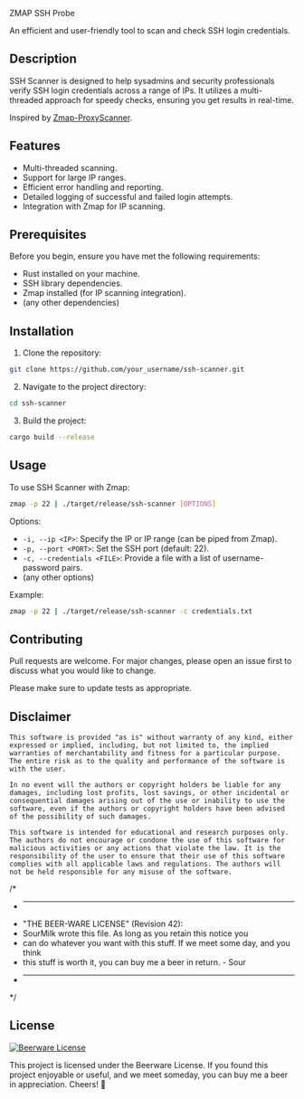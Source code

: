 ZMAP SSH Probe

An efficient and user-friendly tool to scan and check SSH login credentials.

## Description

SSH Scanner is designed to help sysadmins and security professionals verify SSH login credentials across a range of IPs. It utilizes a multi-threaded approach for speedy checks, ensuring you get results in real-time.

Inspired by [Zmap-ProxyScanner](https://github.com/Yariya/Zmap-ProxyScanner).

## Features

- Multi-threaded scanning.
- Support for large IP ranges.
- Efficient error handling and reporting.
- Detailed logging of successful and failed login attempts.
- Integration with Zmap for IP scanning.

## Prerequisites

Before you begin, ensure you have met the following requirements:

- Rust installed on your machine.
- SSH library dependencies.
- Zmap installed (for IP scanning integration).
- (any other dependencies)

## Installation

1. Clone the repository:

```bash
git clone https://github.com/your_username/ssh-scanner.git
```

2. Navigate to the project directory:

```bash
cd ssh-scanner
```

3. Build the project:

```bash
cargo build --release
```

## Usage

To use SSH Scanner with Zmap:

```bash
zmap -p 22 | ./target/release/ssh-scanner [OPTIONS]
```

Options:

- `-i, --ip <IP>`: Specify the IP or IP range (can be piped from Zmap).
- `-p, --port <PORT>`: Set the SSH port (default: 22).
- `-c, --credentials <FILE>`: Provide a file with a list of username-password pairs.
- (any other options)

Example:

```bash
zmap -p 22 | ./target/release/ssh-scanner -c credentials.txt
```

## Contributing

Pull requests are welcome. For major changes, please open an issue first to discuss what you would like to change.

Please make sure to update tests as appropriate.

## Disclaimer
```
This software is provided "as is" without warranty of any kind, either expressed or implied, including, but not limited to, the implied warranties of merchantability and fitness for a particular purpose. The entire risk as to the quality and performance of the software is with the user.

In no event will the authors or copyright holders be liable for any damages, including lost profits, lost savings, or other incidental or consequential damages arising out of the use or inability to use the software, even if the authors or copyright holders have been advised of the possibility of such damages.

This software is intended for educational and research purposes only. The authors do not encourage or condone the use of this software for malicious activities or any actions that violate the law. It is the responsibility of the user to ensure that their use of this software complies with all applicable laws and regulations. The authors will not be held responsible for any misuse of the software.
```

/*
 * ----------------------------------------------------------------------------
 * "THE BEER-WARE LICENSE" (Revision 42):
 * SourMilk wrote this file. As long as you retain this notice you
 * can do whatever you want with this stuff. If we meet some day, and you think
 * this stuff is worth it, you can buy me a beer in return. - Sour
 * ----------------------------------------------------------------------------
 */


## License

[![Beerware License](https://img.shields.io/badge/License-Beerware-yellow.svg)](https://en.wikipedia.org/wiki/Beerware)

This project is licensed under the Beerware License. If you found this project enjoyable or useful, and we meet someday, you can buy me a beer in appreciation. Cheers! 🍻
